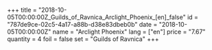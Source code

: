+++
title = "2018-10-05T00:00:00Z_Guilds_of_Ravnica_Arclight_Phoenix_[en]_false"
id = "787de9ce-02c5-4a17-a88b-d38e83dbeb0b"
date = "2018-10-05T00:00:00Z"
name = "Arclight Phoenix"
lang = ["en"]
price = "7.67"
quantity = 4
foil = false
set = "Guilds of Ravnica"
+++
